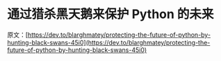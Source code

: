 # 通过猎杀黑天鹅来保护 Python 的未来

原文：[https://dev.to/blarghmatey/protecting-the-future-of-python-by-hunting-black-swans-45i0](https://dev.to/blarghmatey/protecting-the-future-of-python-by-hunting-black-swans-45i0)